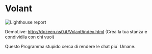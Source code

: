 # Volant
<img src="http://dozeen.ns0.it/Volant/immagini/msgVolant.gif" alt="Lighthouse report" style="max-width:100%;">

DemoLive: <http://dozeen.ns0.it/Volant/index.html> (Crea la tua stanza e condividila con chi vuoi)

Questo Programma stupido cerca di rendere le chat piu` Umane.

<!-- Per la sicurezza dei messaggi 
     Aggiungete questa riga nel vostro file di configurazione Apache2 del vostro sito ( 000-default.conf )

ErrorDocument 404 http://dozeen.ns0.it/Volant/404.html

-->
